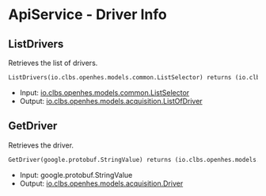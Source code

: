 # ApiService - Driver Info

## ListDrivers

Retrieves the list of drivers.

```proto
ListDrivers(io.clbs.openhes.models.common.ListSelector) returns (io.clbs.openhes.models.acquisition.ListOfDriver)
```

- Input: [io.clbs.openhes.models.common.ListSelector](model-io-clbs-openhes-models-common-listselector.md)
- Output: [io.clbs.openhes.models.acquisition.ListOfDriver](model-io-clbs-openhes-models-acquisition-listofdriver.md)

## GetDriver

Retrieves the driver.

```proto
GetDriver(google.protobuf.StringValue) returns (io.clbs.openhes.models.acquisition.Driver)
```

- Input: google.protobuf.StringValue
- Output: [io.clbs.openhes.models.acquisition.Driver](model-io-clbs-openhes-models-acquisition-driver.md)

